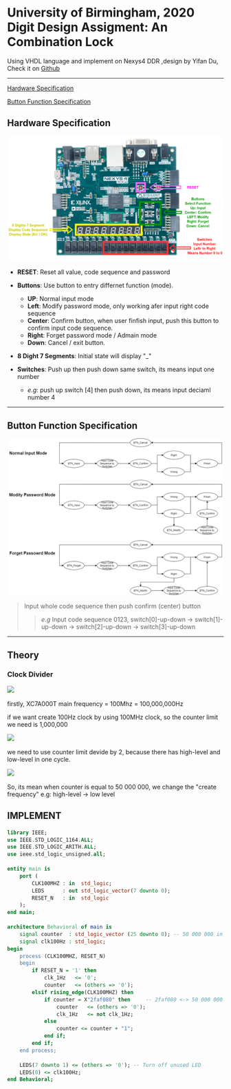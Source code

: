 
# University of Birmingham, 2020 Digit Design Assigment: An Combination Lock
Using VHDL language and implement on Nexys4 DDR ,design by Yifan Du, Check it on [Github](https://github.com/YYYYifan/Combination_Lock)

----
[Hardware Specification](#hardware-specification)

[Button Function Specification](#button-function-specification)

## **Hardware Specification**
![avatar](./Figures/board.png)
- **RESET**: Reset all value, code sequence and password

- **Buttons**: Use button to entry differnet function (mode).
   - **UP**: Normal input mode
   - **Left**: Modify password mode, only working afer input right code sequence
   - **Center**: Confirm button, when user finfish input, push this button to confirm input code sequence.  
   - **Right**: Forget password mode / Admain mode
   - **Down**: Cancel / exit button.

- **8 Dight 7 Segments**: Initial state will display "_"

- **Switches**: Push up then push down same switch, its means input one number   
   - *e.g*: push up switch [4] then push down, its means input deciaml number 4

----
## **Button Function Specification**
![avatar](./Figures/Button_Specification.png)

> Input whole code sequence then push confirm (center) button 
>> *e.g* Input code sequence 0123, switch[0]-up-down -> switch[1]-up-down -> switch[2]-up-down -> switch[3]-up-down

----
## **Theory**
### **Clock Divider**
<img src="http://chart.googleapis.com/chart?cht=tx&chl= Time = 1 / Frequency" style="border:none;">

firstly, XC7A000T main frequency = 100Mhz = 100,000,000Hz

if we want create 100Hz clock by using 100MHz clock, so the counter limit we need is 1,000,000

<img src="http://chart.googleapis.com/chart?cht=tx&chl= CounterLimit = MainFrequency / 100 = 100 000 000Hz" style="border:none;">

 we need to use counter limit devide by 2, because there has high-level and low-level in one cycle.

<img src="http://chart.googleapis.com/chart?cht=tx&chl= HalfFrequency = CreateFrequency / 2 = 100 000 000/2 = 50 000 000Hz" style="border:none;">

So, its mean when counter is equal to 50 000 000, we change the "create frequency" e.g: high-level -> low level

## IMPLEMENT

```VHDL
library IEEE;
use IEEE.STD_LOGIC_1164.ALL;
use IEEE.STD_LOGIC_ARITH.ALL;
use ieee.std_logic_unsigned.all;

entity main is
    port (
        CLK100MHZ : in  std_logic;
        LEDS      : out std_logic_vector(7 downto 0);
        RESET_N   : in  std_logic
    );
end main;

architecture Behavioral of main is
    signal counter  : std_logic_vector (25 downto 0); -- 50 000 000 in binary have 26 bits
    signal clk100Hz : std_logic;
begin
    process (CLK100MHZ, RESET_N)
    begin
        if RESET_N = '1' then
            clk_1Hz   <= '0';
            counter   <= (others => '0');
        elsif rising_edge(CLK100MHZ) then   
            if counter = X"2faf080" then     -- 2faf080 <-> 50 000 000 in hex
                counter   <= (others => '0');
                clk_1Hz   <= not clk_1Hz;
            else
                counter <= counter + "1";
            end if;
        end if;
    end process;
      
    LEDS(7 downto 1) <= (others => '0'); -- Turn off unused LED
    LEDS(0) <= clk100Hz;
end Behavioral;

```